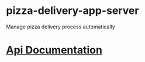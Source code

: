 # pizza-delivery-app-server
Manage pizza delivery process automatically

# [Api Documentation](https://documenter.getpostman.com/view/1242521/RzZ1q3Ey)
